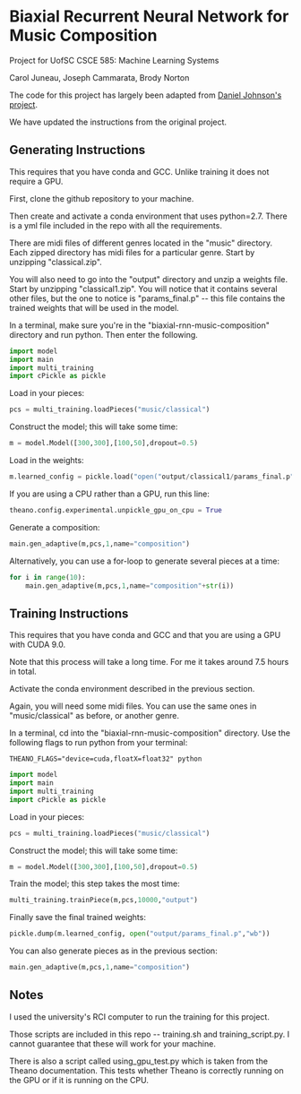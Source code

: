 # Biaxial Recurrent Neural Network for Music Composition

Project for UofSC CSCE 585: Machine Learning Systems

Carol Juneau, Joseph Cammarata, Brody Norton

The code for this project has largely been adapted from [Daniel Johnson's project](https://github.com/danieldjohnson/biaxial-rnn-music-composition).

We have updated the instructions from the original project.

## Generating Instructions
This requires that you have conda and GCC. Unlike training it does not require a GPU.

First, clone the github repository to your machine.

Then create and activate a conda environment that uses python=2.7. There is a yml file included in the repo with all the requirements.

There are midi files of different genres located in the "music" directory. Each zipped directory has midi files for a particular genre. Start by unzipping "classical.zip".

You will also need to go into the "output" directory and unzip a weights file. Start by unzipping "classical1.zip". You will notice that it contains several other files, but the one to notice is "params_final.p" -- this file contains the trained weights that will be used in the model.

In a terminal, make sure you're in the "biaxial-rnn-music-composition" directory and run python. Then enter the following.
```python
import model
import main
import multi_training
import cPickle as pickle
```
Load in your pieces:
```python
pcs = multi_training.loadPieces("music/classical")
```
Construct the model; this will take some time:
```python
m = model.Model([300,300],[100,50],dropout=0.5)
```
Load in the weights:
```python
m.learned_config = pickle.load("open("output/classical1/params_final.p","rb"))
```
If you are using a CPU rather than a GPU, run this line: 
```python
theano.config.experimental.unpickle_gpu_on_cpu = True
```
Generate a composition:
```python
main.gen_adaptive(m,pcs,1,name="composition")
```
Alternatively, you can use a for-loop to generate several pieces at a time:
```python
for i in range(10):
    main.gen_adaptive(m,pcs,1,name="composition"+str(i))
```


## Training Instructions

This requires that you have conda and GCC and that you are using a GPU with CUDA 9.0.

Note that this process will take a long time. For me it takes around 7.5 hours in total. 

Activate the conda environment described in the previous section. 

Again, you will need some midi files. You can use the same ones in "music/classical" as before, or another genre. 

In a terminal, cd into the "biaxial-rnn-music-composition" directory. Use the following flags to run python from your terminal:
```
THEANO_FLAGS="device=cuda,floatX=float32" python
```
```python
import model
import main
import multi_training
import cPickle as pickle
```
Load in your pieces:
```python
pcs = multi_training.loadPieces("music/classical")
```
Construct the model; this will take some time:
```python
m = model.Model([300,300],[100,50],dropout=0.5)
```
Train the model; this step takes the most time:
```python
multi_training.trainPiece(m,pcs,10000,"output")
```
Finally save the final trained weights:
```python
pickle.dump(m.learned_config, open("output/params_final.p","wb"))
```
You can also generate pieces as in the previous section:
```python
main.gen_adaptive(m,pcs,1,name="composition")
```

## Notes

I used the university's RCI computer to run the training for this project.

Those scripts are included in this repo -- training.sh and training_script.py. I cannot guarantee that these will work for your machine. 

There is also a script called using_gpu_test.py which is taken from the Theano documentation. This tests whether Theano is correctly running on the GPU or if it is running on the CPU. 
